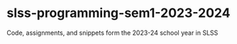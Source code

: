 # slss-programming-sem1-2023-2024
Code, assignments, and snippets form the 2023-24 school year in SLSS
